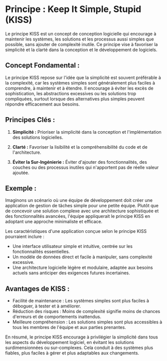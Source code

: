 # Principe : Keep It Simple, Stupid (KISS)

Le principe KISS est un concept de conception logicielle qui encourage à maintenir les systèmes, les solutions et les processus aussi simples que possible, sans ajouter de complexité inutile. Ce principe vise à favoriser la simplicité et la clarté dans la conception et le développement de logiciels.

## Concept Fondamental :

Le principe KISS repose sur l'idée que la simplicité est souvent préférable à la complexité, car les systèmes simples sont généralement plus faciles à comprendre, à maintenir et à étendre. Il encourage à éviter les excès de sophistication, les abstractions excessives ou les solutions trop compliquées, surtout lorsque des alternatives plus simples peuvent répondre efficacement aux besoins.

## Principes Clés :

1. **Simplicité :** Prioriser la simplicité dans la conception et l'implémentation des solutions logicielles.

2. **Clarté :** Favoriser la lisibilité et la compréhensibilité du code et de l'architecture.

3. **Éviter la Sur-Ingénierie :** Éviter d'ajouter des fonctionnalités, des couches ou des processus inutiles qui n'apportent pas de réelle valeur ajoutée.

## Exemple :

Imaginons un scénario où une équipe de développement doit créer une application de gestion de tâches simple pour une petite équipe. Plutôt que de concevoir une solution complexe avec une architecture sophistiquée et des fonctionnalités avancées, l'équipe appliquerait le principe KISS en adoptant une approche minimaliste et efficace.

Les caractéristiques d'une application conçue selon le principe KISS pourraient inclure :

- Une interface utilisateur simple et intuitive, centrée sur les fonctionnalités essentielles.
- Un modèle de données direct et facile à manipuler, sans complexité excessive.
- Une architecture logicielle légère et modulaire, adaptée aux besoins actuels sans anticiper des exigences futures incertaines.

## Avantages de KISS :

- Facilité de maintenance : Les systèmes simples sont plus faciles à déboguer, à tester et à améliorer.
- Réduction des risques : Moins de complexité signifie moins de chances d'erreurs et de comportements inattendus.
- Meilleure compréhension : Les solutions simples sont plus accessibles à tous les membres de l'équipe et aux parties prenantes.

En résumé, le principe KISS encourage à privilégier la simplicité dans tous les aspects du développement logiciel, en évitant les solutions surdimensionnées ou sur-complexes. Cela conduit à des systèmes plus fiables, plus faciles à gérer et plus adaptables aux changements.
